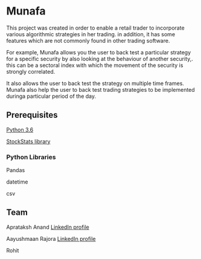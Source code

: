 # Munafa

This project was created in order to enable a retail trader to incorporate various algorithmic strategies in her trading.
in addition, it has some features which are not commonly found in other trading software.

For example, Munafa allows you the user to back test a particular strategy for a specific security by also looking at the behaviour of another security,.
this can be a sectoral index with which the movement of the security is strongly correlated.

It also allows the user to back test the strategy on multiple time frames.
Munafa also help the user to back test trading strategies to be implemented duringa particular period of the day.

## Prerequisites
[Python 3.6](https://www.python.org/downloads/release/python-360/)

[StockStats library](https://github.com/jealous/stockstats)

### Python Libraries

Pandas

datetime

csv

## Team
Aprataksh Anand [LinkedIn profile](https://www.linkedin.com/in/aprataksh-anand-a35846166/)

Aayushmaan Rajora [LinkedIn profile](https://www.linkedin.com/in/aayushmaan-rajora-a69a64166/)

Rohit



